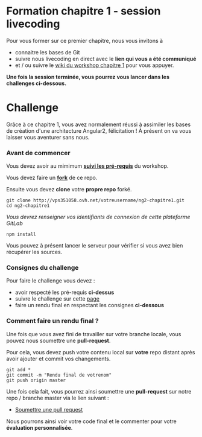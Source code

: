 # Formation chapitre 1 - session livecoding

Pour vous former sur ce premier chapitre, nous vous invitons à 
- connaitre les bases de Git
- suivre nous livecoding en direct avec le **lien qui vous a été communiqué** 
- et / ou suivre le [wiki du workshop chapitre 1](http://vps351058.ovh.net/livecoding/ng2-chapitre1/wikis/chapitre-1-introduction-avec-workshop-todolist) pour vous appuyer.

**Une fois la session terminée, vous pourrez vous lancer dans les challenges ci-dessous.**

# Challenge

Grâce à ce chapitre 1, vous avez normalement réussi à assimiler les bases de création d'une architecture Angular2, félicitation !
À présent on va vous laisser vous aventurer sans nous.

### Avant de commencer

Vous devez avoir au mimimum **[suivi les pré-requis](http://vps351058.ovh.net/livecoding/ng2-chapitre1/wikis/chapitre-1-introduction-avec-workshop-todolist#pr%C3%A9-requis)** du workshop.

Vous devez faire un **[fork](https://help.github.com/articles/fork-a-repo/#platform-linux)** de ce repo.

Ensuite vous devez **clone** votre **propre repo** forké.

```
git clone http://vps351058.ovh.net/votreusername/ng2-chapitre1.git
cd ng2-chapitre1
```

*Vous devrez renseigner vos identifiants de connexion de cette plateforme GitLab*

```
npm install
```

Vous pouvez à présent lancer le serveur pour vérifier si vous avez bien récupérer les sources.

### Consignes du challenge

Pour faire le challenge vous devez :
- avoir respecté les pré-requis **ci-dessus**
- suivre le challenge sur cette [page](http://vps351058.ovh.net/livecoding/ng2-chapitre1/wikis/chapitre-1-challenge)
- faire un rendu final en respectant les consignes **ci-dessous**

### Comment faire un rendu final ?

Une fois que vous avez fini de travailler sur votre branche locale, vous pouvez nous soumettre une **pull-request**.

Pour cela, vous devez push votre contenu local sur **votre** repo distant après avoir ajouter et commit vos changements.
```
git add *
git commit -m "Rendu final de votrenom"
git push origin master
```

Une fois cela fait, vous pourrez ainsi soumettre une **pull-request** sur notre repo / branche master via le lien suivant :
- [Soumettre une pull request](http://vps351058.ovh.net/livecoding/ng2-chapitre1/merge_requests)

Nous pourrons ainsi voir votre code final et le commenter pour votre **évaluation personnalisée**.